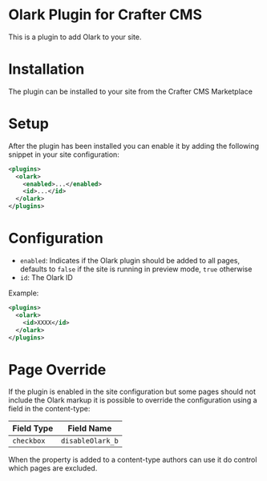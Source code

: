 # Olark Plugin for Crafter CMS

This is a plugin to add Olark to your site.

# Installation

The plugin can be installed to your site from the Crafter CMS Marketplace

# Setup

After the plugin has been installed you can enable it by adding the following snippet in your site configuration:

```xml
<plugins>
  <olark>
    <enabled>...</enabled>
    <id>...</id>
  </olark>
</plugins>
```

# Configuration

- `enabled`: Indicates if the Olark plugin should be added to all pages, defaults to `false` if the site is running
  in preview mode, `true` otherwise
- `id`: The Olark ID

Example:

```xml
<plugins>
  <olark>
    <id>XXXX</id>
  </olark>
</plugins>
```

# Page Override

If the plugin is enabled in the site configuration but some pages should not include the Olark markup it is possible
to override the configuration using a field in the content-type:

| Field Type |  Field Name        |
|------------|--------------------|
| `checkbox` | `disableOlark_b`   |

When the property is added to a content-type authors can use it do control which pages are excluded.
